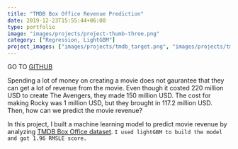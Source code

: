 ```yaml
---
title: "TMDB Box Office Revenue Prediction"
date: 2019-12-23T15:55:44+06:00
type: portfolio
image: "images/projects/project-thumb-three.png"
category: ["Regression, LightGBM"]
project_images: ["images/projects/tmdb_target.png", "images/projects/tmdb_p2.png"]
---
```


GO TO [GITHUB](https://github.com/yejiseoung/TMDB)


Spending a lot of money on creating a movie does not gaurantee that they can get a lot of revenue from the movie. Even though it costed 220 million USD to create The Avengers, they made 150 million USD. The cost for making Rocky was 1 million USD, but they brought in 117.2 million USD. Then, how can we predict the movie revenue?

In this project, I built a machine learning model to predict movie revenue by analyzing [TMDB Box Office dataset](https://www.kaggle.com/c/tmdb-box-office-prediction/data). `I used lightGBM to build the model and got 1.96 RMSLE score.`